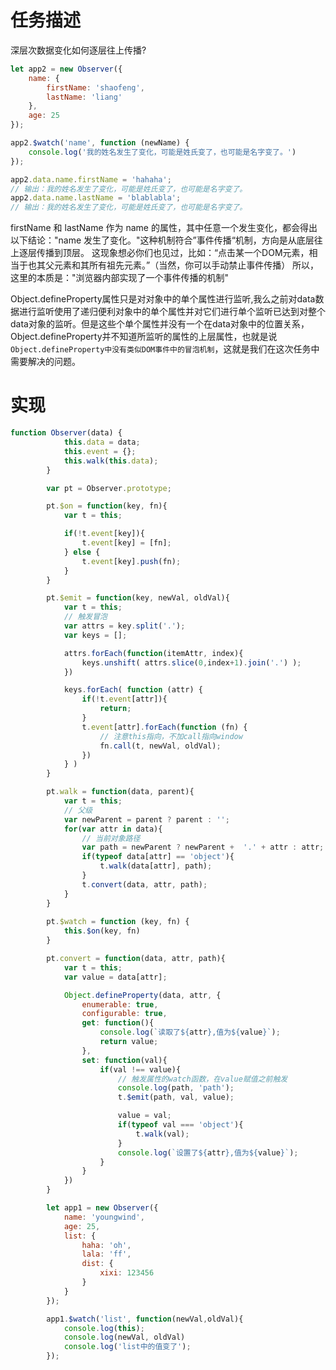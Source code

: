 # 任务描述

深层次数据变化如何逐层往上传播?

```javascript
let app2 = new Observer({
    name: {
        firstName: 'shaofeng',
        lastName: 'liang'
    },
    age: 25
});

app2.$watch('name', function (newName) {
    console.log('我的姓名发生了变化，可能是姓氏变了，也可能是名字变了。')
});

app2.data.name.firstName = 'hahaha';
// 输出：我的姓名发生了变化，可能是姓氏变了，也可能是名字变了。
app2.data.name.lastName = 'blablabla';
// 输出：我的姓名发生了变化，可能是姓氏变了，也可能是名字变了。
```

firstName 和 lastName 作为 name 的属性，其中任意一个发生变化，都会得出以下结论："name 发生了变化。"这种机制符合”事件传播“机制，方向是从底层往上逐层传播到顶层。
这现象想必你们也见过，比如：“点击某一个DOM元素，相当于也其父元素和其所有祖先元素。”（当然，你可以手动禁止事件传播） 所以，这里的本质是："浏览器内部实现了一个事件传播的机制"

Object.defineProperty属性只是对对象中的单个属性进行监听,我么之前对data数据进行监听使用了递归便利对象中的单个属性并对它们进行单个监听已达到对整个data对象的监听。但是这些个单个属性并没有一个在data对象中的位置关系，Object.defineProperty并不知道所监听的属性的上层属性，也就是说`Object.defineProperty中没有类似DOM事件中的冒泡机制`，这就是我们在这次任务中需要解决的问题。

# 实现

```javascript
function Observer(data) {
            this.data = data;
            this.event = {};
            this.walk(this.data);
        }

        var pt = Observer.prototype;

        pt.$on = function(key, fn){
            var t = this;

            if(!t.event[key]){
                t.event[key] = [fn];
            } else {
                t.event[key].push(fn);
            }
        }

        pt.$emit = function(key, newVal, oldVal){
            var t = this;
            // 触发冒泡
            var attrs = key.split('.');
            var keys = [];

            attrs.forEach(function(itemAttr, index){
                keys.unshift( attrs.slice(0,index+1).join('.') );
            })

            keys.forEach( function (attr) {
                if(!t.event[attr]){
                    return;
                }
                t.event[attr].forEach(function (fn) {
                    // 注意this指向，不加call指向window
                    fn.call(t, newVal, oldVal);
                })
            } )
        }

        pt.walk = function(data, parent){
            var t = this;
            // 父级
            var newParent = parent ? parent : '';
            for(var attr in data){
                // 当前对象路径
                var path = newParent ? newParent +  '.' + attr : attr;
                if(typeof data[attr] == 'object'){
                    t.walk(data[attr], path);
                }
                t.convert(data, attr, path);
            }
        }
        
        pt.$watch = function (key, fn) {
            this.$on(key, fn)
        }

        pt.convert = function(data, attr, path){
            var t = this;
            var value = data[attr];

            Object.defineProperty(data, attr, {
                enumerable: true,
                configurable: true,
                get: function(){
                    console.log(`读取了${attr},值为${value}`);
                    return value;
                },
                set: function(val){
                    if(val !== value){
                        // 触发属性的watch函数，在value赋值之前触发
                        console.log(path, 'path');
                        t.$emit(path, val, value);

                        value = val;
                        if(typeof val === 'object'){
                            t.walk(val);
                        }
                        console.log(`设置了${attr},值为${value}`);
                    }
                }
            })
        }

        let app1 = new Observer({
            name: 'youngwind',
            age: 25,
            list: {
                haha: 'oh',
                lala: 'ff',
                dist: {
                    xixi: 123456
                }
            }
        });

        app1.$watch('list', function(newVal,oldVal){
            console.log(this);
            console.log(newVal, oldVal)
            console.log('list中的值变了');
        });
```

<!-- ```javascript
function Observer(obj){
    this.data = obj;
    this.walk(obj);
    this.event = {};
}

var pt = Observer.prototype;

// 发布-订阅模式

// 事件绑定，类似DOM中的addEventListener
pt.$on = function (attr, fn) {
    if( this.event[attr] ){
        this.event[attr].push(fn);
    }else{
        this.event[attr] = [fn]
    }
}

// 触发事件
pt.$emit = function (attr, newVal, oldVal) {
    if(this.event[attr] && this.event.hasOwnProperty(attr) ){
        this.event[attr].forEach( ( fn ) => {
            fn(newVal, oldVal)
        } )
    }
}

pt.walk = function(obj, parent){
    var t = this;
    var parent = parent ? parent : '';
    for(var attr in obj){
        var item = obj[attr];
        var path = parent ? parent + '.' + attr : attr;
        if(typeof item === 'object'){
            t.walk(item, path);
        }
        // 不论对象还是简单类型的值都监听
        t.convert(obj, attr, path)
    }
}

pt.convert = function(obj, attr, path){
    var value = obj[attr];
    var t = this;
    Object.defineProperty(obj, attr, {
        enumerable: true,  // 当且仅当该属性的 enumerable 为 true 时，该属性才能够出现在对象的枚举属性中。默认为 false。
        configurable: true,  // 当且仅当该属性的 configurable 为 true 时，该属性描述符才能够被改变，也能够被删除。默认为 false。
        get() {
            console.log(`你访问了${attr}`);
            return value
        },
        set(newVal) {
            console.log(newVal)
            if (value !== newVal) {
                t.$emit(path, newVal, value);
                if( typeof newVal === 'object' ){
                    t.walk( newVal, path );
                }
                value = newVal
            }
        }
    })
}


pt.$watch = function (attr, fn) {
    this.$on( attr, fn )
}

let app1 = new Observer({
    name: 'youngwind',
    age: 25,
    list: {
        haha: 'oh',
        lala: 'ff',
        dist: {
            xixi: 123456
        }
    }
});

app1.$watch('age', function (age, oldAge) {
    console.log(`我的年纪变了，现在已经是：${age}岁了，原来的年龄是${oldAge}岁。`)
});
```

```javascript
function Observer(obj){
            this.data = obj;
            this.walk(obj);
            this.event = {}
        }

        var pt = Observer.prototype;

        pt.$on = function (attr, fn) {
            if( this.event[attr] ){
                this.event[attr].push(fn);
            }else{
                this.event[attr] = [fn]
            }
        }

        pt.$emit = function (attr, val) {
            if(this.event[attr] && this.event.hasOwnProperty(attr) ){
                var attrs = attr.split('.');
                var flowAttr = []

                attrs.forEach( (attr, index) => {
                    flowAttr.unshift( attrs.slice(0, index+1).join('.') );
                } )

                console.log(attrs, flowAttr)

                flowAttr.forEach( (attr) => {
                    this.event[attr].forEach( ( fn ) => {
                        fn(val)
                    } )
                } )
            }
        }

        pt.walk = function(obj, parent){
            var t = this;
            var parent = parent ? parent : '';
            for(var attr in obj){
                var item = obj[attr];
                var path = parent ? parent + '.' + attr : attr;
                if(typeof item === 'object'){
                    t.walk(item, path);
                }
                // 不论对象还是简单类型的值都监听
                t.convert(obj, attr, path)
            }
        }

        pt.convert = function(obj, attr, path){
            var value = obj[attr];
            var t = this;
            Object.defineProperty(obj, attr, {
                enumerable: true,  // 当且仅当该属性的 enumerable 为 true 时，该属性才能够出现在对象的枚举属性中。默认为 false。
                configurable: true,  // 当且仅当该属性的 configurable 为 true 时，该属性描述符才能够被改变，也能够被删除。默认为 false。
                get() {
                    console.log(`你访问了${attr}`);
                    return value
                },
                set(newVal) {
                    console.log(newVal)
                    if (value !== newVal) {
                        t.$emit(path, newVal);
                        if (typeof newVal === 'object') {
                            t.walk(newVal, path);
                        }
                        value = newVal
                    }
                }
            })
        }

        pt.$watch = function (attr, fn) {
            this.$on( attr, fn )
        }

        let app1 = new Observer({
            name: 'youngwind',
            age: 25,
            list: {
                haha: 'oh',
                lala: 'ff',
                dist: {
                    xixi: 123456
                }
            }
        });

        app1.$watch('list', function(age) {
            console.log(`list变了`)
        });

        app1.$watch('list.haha', function(age) {
            console.log(`list.haha变了,值为${age}`);
        });
``` -->
